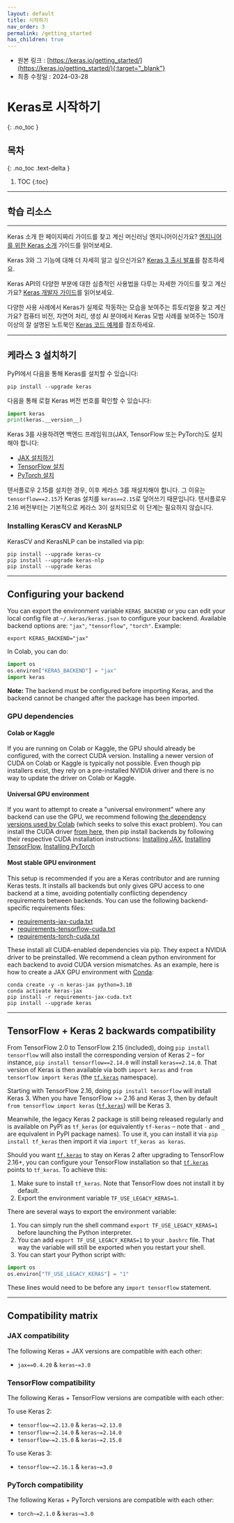 ```yaml
---
layout: default
title: 시작하기
nav_order: 3
permalink: /getting_started
has_children: true
---
```


* 원본 링크 : [https://keras.io/getting_started/](https://keras.io/getting_started/){:target="_blank"}
* 최종 수정일 : 2024-03-28

# Keras로 시작하기
{: .no_toc }

## 목차
{: .no_toc .text-delta }

1. TOC
{:toc}

---

## 학습 리소스
------------------

Keras 소개 한 페이지짜리 가이드를 찾고 계신 머신러닝 엔지니어이신가요? [엔지니어를 위한 Keras 소개](getting_started/intro_to_keras_for_engineers/) 가이드를 읽어보세요.

Keras 3와 그 기능에 대해 더 자세히 알고 싶으신가요? [Keras 3 출시 발표](/)를 참조하세요.

Keras API의 다양한 부분에 대한 심층적인 사용법을 다루는 자세한 가이드를 찾고 계신가요? [Keras 개발자 가이드](guides/)를 읽어보세요.

다양한 사용 사례에서 Keras가 실제로 작동하는 모습을 보여주는 튜토리얼을 찾고 계신가요? 컴퓨터 비전, 자연어 처리, 생성 AI 분야에서 Keras 모범 사례를 보여주는 150개 이상의 잘 설명된 노트북인 [Keras 코드 예제](examples/)를 참조하세요.

----

## 케라스 3 설치하기

PyPI에서 다음을 통해 Keras를 설치할 수 있습니다:

```shell
pip install --upgrade keras
```

다음을 통해 로컬 Keras 버전 번호를 확인할 수 있습니다:

```python
import keras
print(keras.__version__)
```

Keras 3를 사용하려면 백엔드 프레임워크(JAX, TensorFlow 또는 PyTorch)도 설치해야 합니다:

* [JAX 설치하기](https://jax.readthedocs.io/en/latest/installation.html)
* [TensorFlow 설치](https://www.tensorflow.org/install)
* [PyTorch 설치](https://pytorch.org/get-started/locally/)

텐서플로우 2.15를 설치한 경우, 이후 케라스 3를 재설치해야 합니다. 그 이유는 `tensorflow==2.15`가 Keras 설치를 `keras==2.15`로 덮어쓰기 때문입니다. 텐서플로우 2.16 버전부터는 기본적으로 케라스 3이 설치되므로 이 단계는 필요하지 않습니다.

### Installing KerasCV and KerasNLP

KerasCV and KerasNLP can be installed via pip:

```shell
pip install --upgrade keras-cv
pip install --upgrade keras-nlp
pip install --upgrade keras
```

----

## Configuring your backend

You can export the environment variable `KERAS_BACKEND` or you can edit your local config file at `~/.keras/keras.json` to configure your backend. Available backend options are: `"jax"`, `"tensorflow"`, `"torch"`. Example:

```
export KERAS_BACKEND="jax"
```

In Colab, you can do:

```python
import os
os.environ["KERAS_BACKEND"] = "jax"
import keras
```

**Note:** The backend must be configured before importing Keras, and the backend cannot be changed after the package has been imported.

### GPU dependencies

#### Colab or Kaggle

If you are running on Colab or Kaggle, the GPU should already be configured, with the correct CUDA version. Installing a newer version of CUDA on Colab or Kaggle is typically not possible. Even though pip installers exist, they rely on a pre-installed NVIDIA driver and there is no way to update the driver on Colab or Kaggle.

#### Universal GPU environment

If you want to attempt to create a "universal environment" where any backend can use the GPU, we recommend following [the dependency versions used by Colab](https://colab.sandbox.google.com/drive/13cpd3wCwEHpsmypY9o6XB6rXgBm5oSxu) (which seeks to solve this exact problem). You can install the CUDA driver [from here](https://developer.nvidia.com/cuda-downloads), then pip install backends by following their respective CUDA installation instructions: [Installing JAX](https://jax.readthedocs.io/en/latest/installation.html), [Installing TensorFlow](https://www.tensorflow.org/install), [Installing PyTorch](https://pytorch.org/get-started/locally/)

#### Most stable GPU environment

This setup is recommended if you are a Keras contributor and are running Keras tests. It installs all backends but only gives GPU access to one backend at a time, avoiding potentially conflicting dependency requirements between backends. You can use the following backend-specific requirements files:

*   [requirements-jax-cuda.txt](https://github.com/keras-team/keras/blob/master/requirements-jax-cuda.txt)
*   [requirements-tensorflow-cuda.txt](https://github.com/keras-team/keras/blob/master/requirements-tensorflow-cuda.txt)
*   [requirements-torch-cuda.txt](https://github.com/keras-team/keras/blob/master/requirements-torch-cuda.txt)

These install all CUDA-enabled dependencies via pip. They expect a NVIDIA driver to be preinstalled. We recommend a clean python environment for each backend to avoid CUDA version mismatches. As an example, here is how to create a JAX GPU environment with [Conda](https://docs.conda.io/en/latest/):

```shell
conda create -y -n keras-jax python=3.10
conda activate keras-jax
pip install -r requirements-jax-cuda.txt
pip install --upgrade keras
```

----

## TensorFlow + Keras 2 backwards compatibility

From TensorFlow 2.0 to TensorFlow 2.15 (included), doing `pip install tensorflow` will also install the corresponding version of Keras 2 – for instance, `pip install tensorflow==2.14.0` will install `keras==2.14.0`. That version of Keras is then available via both `import keras` and `from tensorflow import keras` (the [`tf.keras`](https://www.tensorflow.org/api_docs/python/tf/keras) namespace).

Starting with TensorFlow 2.16, doing `pip install tensorflow` will install Keras 3. When you have TensorFlow >= 2.16 and Keras 3, then by default `from tensorflow import keras` ([`tf.keras`](https://www.tensorflow.org/api_docs/python/tf/keras)) will be Keras 3.

Meanwhile, the legacy Keras 2 package is still being released regularly and is available on PyPI as `tf_keras` (or equivalently `tf-keras` – note that `-` and `_` are equivalent in PyPI package names). To use it, you can install it via `pip install tf_keras` then import it via `import tf_keras as keras`.

Should you want [`tf.keras`](https://www.tensorflow.org/api_docs/python/tf/keras) to stay on Keras 2 after upgrading to TensorFlow 2.16+, you can configure your TensorFlow installation so that [`tf.keras`](https://www.tensorflow.org/api_docs/python/tf/keras) points to `tf_keras`. To achieve this:

1.  Make sure to install `tf_keras`. Note that TensorFlow does not install it by default.
2.  Export the environment variable `TF_USE_LEGACY_KERAS=1`.

There are several ways to export the environment variable:

1.  You can simply run the shell command `export TF_USE_LEGACY_KERAS=1` before launching the Python interpreter.
2.  You can add `export TF_USE_LEGACY_KERAS=1` to your `.bashrc` file. That way the variable will still be exported when you restart your shell.
3.  You can start your Python script with:

```python
import os
os.environ["TF_USE_LEGACY_KERAS"] = "1"
```

These lines would need to be before any `import tensorflow` statement.

----

## Compatibility matrix

### JAX compatibility

The following Keras + JAX versions are compatible with each other:

*   `jax==0.4.20` & `keras~=3.0`

### TensorFlow compatibility

The following Keras + TensorFlow versions are compatible with each other:

To use Keras 2:

*   `tensorflow~=2.13.0` & `keras~=2.13.0`
*   `tensorflow~=2.14.0` & `keras~=2.14.0`
*   `tensorflow~=2.15.0` & `keras~=2.15.0`

To use Keras 3:

*   `tensorflow~=2.16.1` & `keras~=3.0`

### PyTorch compatibility

The following Keras + PyTorch versions are compatible with each other:

*   `torch~=2.1.0` & `keras~=3.0`